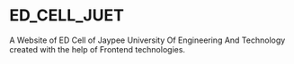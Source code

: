 # ED_CELL_JUET
A Website of ED Cell of Jaypee University Of Engineering And Technology created with the help of Frontend technologies.
